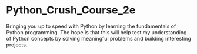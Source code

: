 # Python_Crush_Course_2e

Bringing you up to speed with Python by learning the fundamentals of Python programming. The hope is that this will help test my understanding of Python concepts by solving meaningful problems and building interesting projects. 
